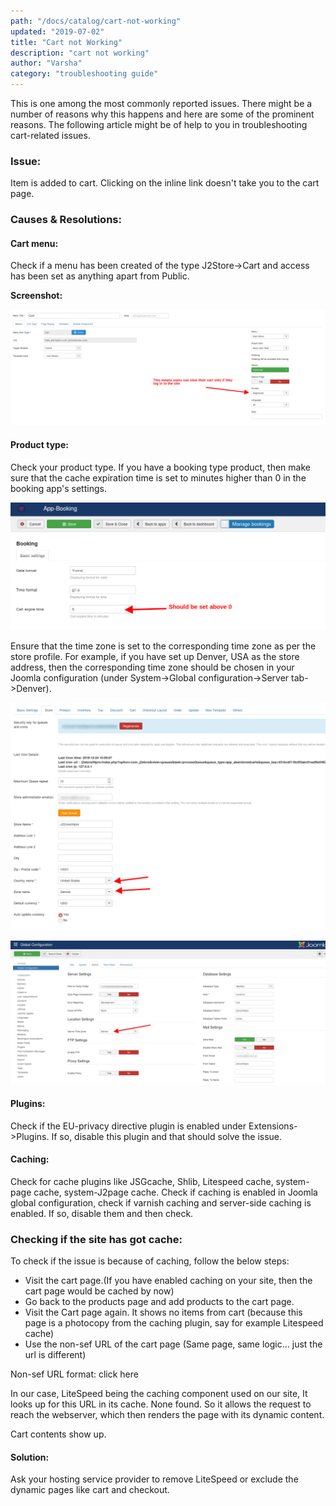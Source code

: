 ```yaml
---
path: "/docs/catalog/cart-not-working"
updated: "2019-07-02"
title: "Cart not Working"
description: "cart not working"
author: "Varsha"
category: "troubleshooting guide"
---
```


This is one among the most commonly reported issues. There might be a number of reasons why this happens and here are some of the prominent reasons. The following article might be of help to you in troubleshooting cart-related issues.

### Issue: 
Item is added to cart. Clicking on the inline link doesn't take you to the cart page.
 
### Causes & Resolutions:

####  Cart menu:

Check if a menu has been created of the type J2Store->Cart and  access has been set as anything apart from Public.

**Screenshot:**

![cart menu](https://raw.githubusercontent.com/j2store/doc-images/master/troubleshooting-guide/cart-not-working/cart-menu.png)
#### Product type:

Check your product type. If you have a booking type product, then make sure that the cache expiration time is set to minutes higher than 0 in the booking app's settings.

![Product type](https://raw.githubusercontent.com/j2store/doc-images/master/troubleshooting-guide/cart-not-working/image.png)


  Ensure that the time zone is set to the corresponding time zone as per the store profile. For example, if you have set up Denver, USA as the store address, then the corresponding time zone should be chosen in your Joomla configuration (under System->Global configuration->Server tab->Denver).
  
  
 ![configuration](https://raw.githubusercontent.com/j2store/doc-images/master/troubleshooting-guide/cart-not-working/config.png)
   
  
  
![Image2](https://raw.githubusercontent.com/j2store/doc-images/master/troubleshooting-guide/cart-not-working/image%20(2).png)

    
  #### Plugins:

 Check if the EU-privacy directive plugin is enabled under Extensions->Plugins. If so, disable this plugin and that should solve the issue.

 #### Caching:

 Check for cache plugins like JSGcache, Shlib, Litespeed cache, system-page cache, system-J2page cache. Check if caching is enabled in Joomla global configuration, check if varnish caching and server-side caching is enabled. If so, disable them and then check.

### Checking if the site has got cache:

To check if the issue is because of caching, follow the below steps:

* Visit the cart page.(If you have enabled caching on your site, then the cart page would be cached by now)
* Go back to the products page and  add products to the cart page.
* Visit the Cart page again.  It shows no items from cart (because this page is a photocopy from the caching plugin, say for example Litespeed cache)
* Use the non-sef URL of the cart page (Same page, same logic... just the url is different)

Non-sef URL format: <link-text url="https://yoursite.com/index.php?option=com_j2store&view=carts" target="_blank" rel="noopener">click here</link-text>

In our case, LiteSpeed being the caching component used on our site, It looks up for this URL in its cache. None found. So it allows the request to reach the webserver, which then renders the page with its dynamic content.

Cart contents show up.

#### Solution: 

Ask your hosting service provider to remove LiteSpeed or exclude the dynamic pages like cart and checkout.
 
  
  
  


